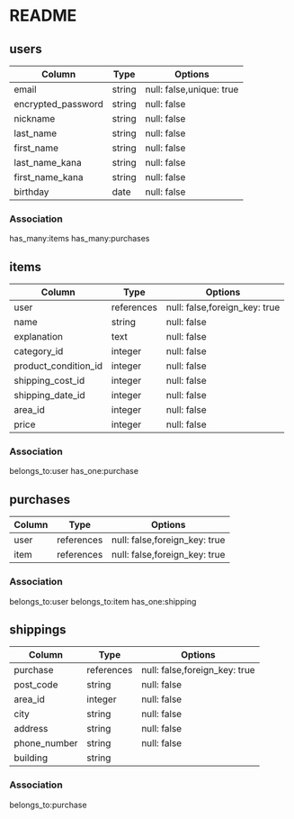 # README

## users

|Column                   |Type    |Options                   |
|-------------------------|--------|--------------------------|
|email                    | string | null: false,unique: true |
|encrypted_password       | string | null: false              |
|nickname                 | string | null: false              |
|last_name                | string | null: false              |
|first_name               | string | null: false              |
|last_name_kana           | string | null: false              |
|first_name_kana          | string | null: false              |
|birthday                 | date   | null: false              |


### Association
has_many:items
has_many:purchases


## items

|Column                   |Type       |Options                        |
|-------------------------|---------  |-------------------------------|
|user                     |references |null: false,foreign_key: true  |
|name                     |string     |null: false                    |
|explanation              |text       |null: false                    |
|category_id              |integer    |null: false                    |
|product_condition_id     |integer    |null: false                    |
|shipping_cost_id         |integer    |null: false                    |
|shipping_date_id         |integer    |null: false                    |
|area_id                  |integer    |null: false                    |
|price                    |integer    |null: false                    |


### Association
belongs_to:user
has_one:purchase


## purchases

|Column|Type      |Options                       |
|----- |----------|------------------------------|
|user  |references|null: false,foreign_key: true |
|item  |references|null: false,foreign_key: true |
 

### Association
belongs_to:user
belongs_to:item
has_one:shipping


## shippings

|Column        |Type       |Options                       |
|--------------|--------   |------------------------------|
|purchase      |references |null: false,foreign_key: true |
|post_code     |string     |null: false                   |
|area_id       |integer    |null: false                   |
|city          |string     |null: false                   |
|address       |string     |null: false                   |
|phone_number  |string     |null: false                   |
|building      |string     |                              |


### Association
belongs_to:purchase




